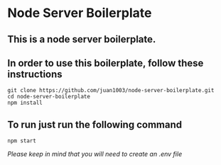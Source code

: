 # Node Server Boilerplate
## This is a node server boilerplate.

## In order to use this boilerplate, follow these instructions

```
git clone https://github.com/juan1003/node-server-boilerplate.git
cd node-server-boilerplate
npm install
```

## To run just run the following command

```
npm start
```

*Please keep in mind that you will need to create an .env file*